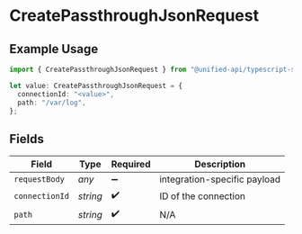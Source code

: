 # CreatePassthroughJsonRequest

## Example Usage

```typescript
import { CreatePassthroughJsonRequest } from "@unified-api/typescript-sdk/sdk/models/operations";

let value: CreatePassthroughJsonRequest = {
  connectionId: "<value>",
  path: "/var/log",
};
```

## Fields

| Field                        | Type                         | Required                     | Description                  |
| ---------------------------- | ---------------------------- | ---------------------------- | ---------------------------- |
| `requestBody`                | *any*                        | :heavy_minus_sign:           | integration-specific payload |
| `connectionId`               | *string*                     | :heavy_check_mark:           | ID of the connection         |
| `path`                       | *string*                     | :heavy_check_mark:           | N/A                          |